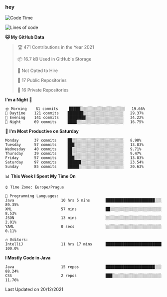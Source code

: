 ### hey

<!--START_SECTION:waka-->
![Code Time](http://img.shields.io/badge/Code%20Time-459%20hrs%2019%20mins-blue)

![Lines of code](https://img.shields.io/badge/From%20Hello%20World%20I%27ve%20Written-100%20Thousand%20lines%20of%20code-blue)

**🐱 My GitHub Data** 

> 🏆 471 Contributions in the Year 2021
 > 
> 📦 16.7 kB Used in GitHub's Storage 
 > 
> 🚫 Not Opted to Hire
 > 
> 📜 17 Public Repositories 
 > 
> 🔑 16 Private Repositories  
 > 
**I'm a Night 🦉** 

```text
🌞 Morning    81 commits     █████░░░░░░░░░░░░░░░░░░░░   19.66% 
🌆 Daytime    121 commits    ███████░░░░░░░░░░░░░░░░░░   29.37% 
🌃 Evening    141 commits    ████████░░░░░░░░░░░░░░░░░   34.22% 
🌙 Night      69 commits     ████░░░░░░░░░░░░░░░░░░░░░   16.75%

```
📅 **I'm Most Productive on Saturday** 

```text
Monday       37 commits     ██░░░░░░░░░░░░░░░░░░░░░░░   8.98% 
Tuesday      57 commits     ███░░░░░░░░░░░░░░░░░░░░░░   13.83% 
Wednesday    40 commits     ██░░░░░░░░░░░░░░░░░░░░░░░   9.71% 
Thursday     39 commits     ██░░░░░░░░░░░░░░░░░░░░░░░   9.47% 
Friday       57 commits     ███░░░░░░░░░░░░░░░░░░░░░░   13.83% 
Saturday     97 commits     ██████░░░░░░░░░░░░░░░░░░░   23.54% 
Sunday       85 commits     █████░░░░░░░░░░░░░░░░░░░░   20.63%

```


📊 **This Week I Spent My Time On** 

```text
⌚︎ Time Zone: Europe/Prague

💬 Programming Languages: 
Java                     10 hrs 5 mins       ██████████████████████░░░   89.35% 
XML                      57 mins             ██░░░░░░░░░░░░░░░░░░░░░░░   8.53% 
JSON                     13 mins             ░░░░░░░░░░░░░░░░░░░░░░░░░   2.01% 
YAML                     0 secs              ░░░░░░░░░░░░░░░░░░░░░░░░░   0.11%

🔥 Editors: 
IntelliJ                 11 hrs 17 mins      █████████████████████████   100.0%

```

**I Mostly Code in Java** 

```text
Java                     15 repos            ██████████████████████░░░   88.24% 
CSS                      2 repos             ███░░░░░░░░░░░░░░░░░░░░░░   11.76%

```



 Last Updated on 20/12/2021
<!--END_SECTION:waka-->
